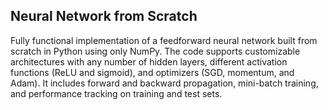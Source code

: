 ## Neural Network from Scratch
Fully functional implementation of a feedforward neural network built from scratch in Python using only NumPy. The code supports customizable architectures with any number of hidden layers, different activation functions (ReLU and sigmoid), and optimizers (SGD, momentum, and Adam). It includes forward and backward propagation, mini-batch training, and performance tracking on training and test sets.
